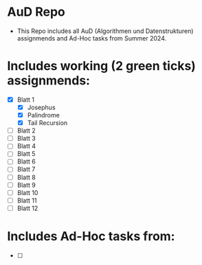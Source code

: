 # AuD Repo
- This Repo includes all AuD (Algorithmen und Datenstrukturen) assignmends and Ad-Hoc tasks from Summer 2024.

# Includes working (2 green ticks) assignmends:
- [x] Blatt 1
  - [x] Josephus
  - [x] Palindrome
  - [x] Tail Recursion
- [ ] Blatt 2
- [ ] Blatt 3
- [ ] Blatt 4
- [ ] Blatt 5
- [ ] Blatt 6
- [ ] Blatt 7
- [ ] Blatt 8
- [ ] Blatt 9
- [ ] Blatt 10
- [ ] Blatt 11
- [ ] Blatt 12

# Includes Ad-Hoc tasks from:
- [ ]